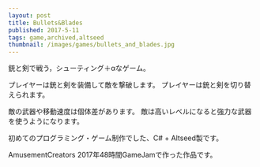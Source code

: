 ```yaml
---
layout: post
title: Bullets&Blades
published: 2017-5-11
tags: game,archived,altseed
thumbnail: /images/games/bullets_and_blades.jpg
---
```


銃と剣で戦う，シューティング＋αなゲーム。

<!--more-->

プレイヤーは銃と剣を装備して敵を撃破します。
プレイヤーは銃と剣を切り替えられます。

敵の武器や移動速度は個体差があります。
敵は高いレベルになると強力な武器を使うようになります。

初めてのプログラミング・ゲーム制作でした、C# + Altseed製です。

AmusementCreators 2017年48時間GameJamで作った作品です。
